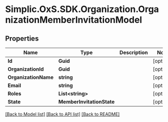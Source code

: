 # Simplic.OxS.SDK.Organization.OrganizationMemberInvitationModel

## Properties

Name | Type | Description | Notes
------------ | ------------- | ------------- | -------------
**Id** | **Guid** |  | [optional] 
**OrganizationId** | **Guid** |  | [optional] 
**OrganizationName** | **string** |  | [optional] 
**Email** | **string** |  | [optional] 
**Roles** | **List&lt;string&gt;** |  | [optional] 
**State** | **MemberInvitationState** |  | [optional] 

[[Back to Model list]](../README.md#documentation-for-models) [[Back to API list]](../README.md#documentation-for-api-endpoints) [[Back to README]](../README.md)


